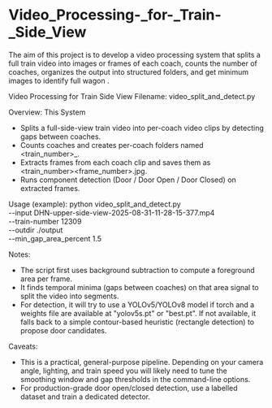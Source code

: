 # Video_Processing-_for-_Train-_Side_View
The aim of this project is to develop a video processing system that splits a full train video into images or frames of each coach, counts the number of coaches, organizes the output into structured folders, and get minimum images to identify full wagon .


Video Processing for Train Side View
Filename: video_split_and_detect.py

Overview:
This System
- Splits a full-side-view train video into per-coach video clips by detecting gaps between coaches.
- Counts coaches and creates per-coach folders named <train_number>_<counter>.
- Extracts frames from each coach clip and saves them as <train_number>_<counter>_<frame_number>.jpg.
- Runs component detection (Door / Door Open / Door Closed) on extracted frames.

Usage (example):
python video_split_and_detect.py \
  --input DHN-upper-side-view-2025-08-31-11-28-15-377.mp4 \
  --train-number 12309 \
  --outdir ./output \
  --min_gap_area_percent 1.5

Notes:
- The script first uses background subtraction to compute a foreground area per frame.
- It finds temporal minima (gaps between coaches) on that area signal to split the video into segments.
- For detection, it will try to use a YOLOv5/YOLOv8 model if torch and a weights file are available at "yolov5s.pt" or "best.pt".
  If not available, it falls back to a simple contour-based heuristic (rectangle detection) to propose door candidates.

Caveats:
- This is a practical, general-purpose pipeline. Depending on your camera angle, lighting, and train speed you will likely
  need to tune the smoothing window and gap thresholds in the command-line options.
- For production-grade door open/closed detection, use a labelled dataset and train a dedicated detector.
